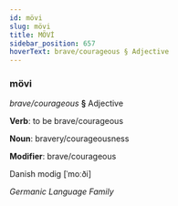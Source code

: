 ```yaml
---
id: mövi
slug: mövi
title: MÖVİ
sidebar_position: 657
hoverText: brave/courageous § Adjective
---
```


### mövi

*brave/courageous* **§** Adjective

**Verb**: to be brave/courageous

**Noun**: bravery/courageousness

**Modifier**: brave/courageous

Danish modig [ˈmoːði]

*Germanic Language Family*